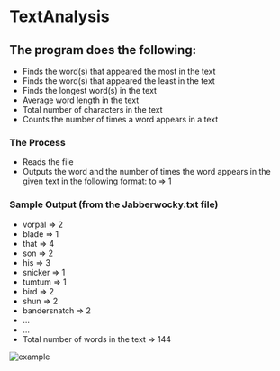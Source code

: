 # TextAnalysis
The program does the following:
-
- Finds the word(s) that appeared the most in the text
- Finds the word(s) that appeared the least in the text
- Finds the longest word(s) in the text
- Average word length in the text
- Total number of characters in the text
- Counts the number of times a word appears in a text 

### The Process
- Reads the file
- Outputs the word and the number of times the word appears in the given text in the following format: to   =>   1

### Sample Output (from the Jabberwocky.txt file)
- vorpal   =>   2
- blade   =>   1
- that   =>   4
- son   =>   2
- his   =>   3
- snicker   =>   1
- tumtum   =>   1
- bird   =>   2
- shun   =>   2
- bandersnatch   =>   2
- ...
- ...
- Total number of words in the text   =>  144

![example](https://user-images.githubusercontent.com/9923181/47958724-6dd4df80-dfa7-11e8-96db-97c7dcdcf802.png)
